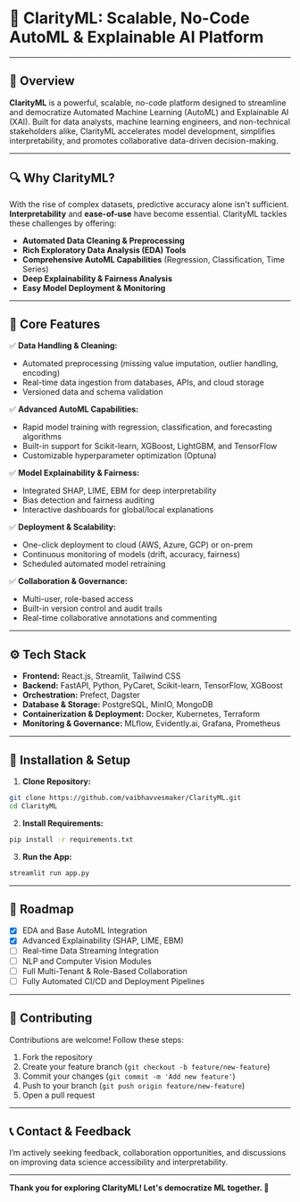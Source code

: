 # 🚀 ClarityML: Scalable, No-Code AutoML & Explainable AI Platform

--- 

## 📌 Overview

**ClarityML** is a powerful, scalable, no-code platform designed to streamline and democratize Automated Machine Learning (AutoML) and Explainable AI (XAI). Built for data analysts, machine learning engineers, and non-technical stakeholders alike, ClarityML accelerates model development, simplifies interpretability, and promotes collaborative data-driven decision-making.

---

## 🔍 Why ClarityML?

With the rise of complex datasets, predictive accuracy alone isn't sufficient. **Interpretability** and **ease-of-use** have become essential. ClarityML tackles these challenges by offering:

- **Automated Data Cleaning & Preprocessing**
- **Rich Exploratory Data Analysis (EDA) Tools**
- **Comprehensive AutoML Capabilities** (Regression, Classification, Time Series)
- **Deep Explainability & Fairness Analysis**
- **Easy Model Deployment & Monitoring**

---

## 🌟 Core Features

✅ **Data Handling & Cleaning:**
- Automated preprocessing (missing value imputation, outlier handling, encoding)
- Real-time data ingestion from databases, APIs, and cloud storage
- Versioned data and schema validation

✅ **Advanced AutoML Capabilities:**
- Rapid model training with regression, classification, and forecasting algorithms
- Built-in support for Scikit-learn, XGBoost, LightGBM, and TensorFlow
- Customizable hyperparameter optimization (Optuna)

✅ **Model Explainability & Fairness:**
- Integrated SHAP, LIME, EBM for deep interpretability
- Bias detection and fairness auditing
- Interactive dashboards for global/local explanations

✅ **Deployment & Scalability:**
- One-click deployment to cloud (AWS, Azure, GCP) or on-prem
- Continuous monitoring of models (drift, accuracy, fairness)
- Scheduled automated model retraining

✅ **Collaboration & Governance:**
- Multi-user, role-based access
- Built-in version control and audit trails
- Real-time collaborative annotations and commenting

---

## ⚙️ Tech Stack

- **Frontend:** React.js, Streamlit, Tailwind CSS
- **Backend:** FastAPI, Python, PyCaret, Scikit-learn, TensorFlow, XGBoost
- **Orchestration:** Prefect, Dagster
- **Database & Storage:** PostgreSQL, MinIO, MongoDB
- **Containerization & Deployment:** Docker, Kubernetes, Terraform
- **Monitoring & Governance:** MLflow, Evidently.ai, Grafana, Prometheus

---

## 🚧 Installation & Setup

1. **Clone Repository:**
```bash
git clone https://github.com/vaibhavvesmaker/ClarityML.git
cd ClarityML
```

2. **Install Requirements:**
```bash
pip install -r requirements.txt
```

3. **Run the App:**
```bash
streamlit run app.py
```

---

## 🎯 Roadmap

- [x] EDA and Base AutoML Integration
- [x] Advanced Explainability (SHAP, LIME, EBM)
- [ ] Real-time Data Streaming Integration
- [ ] NLP and Computer Vision Modules
- [ ] Full Multi-Tenant & Role-Based Collaboration
- [ ] Fully Automated CI/CD and Deployment Pipelines

---

## 🤝 Contributing

Contributions are welcome! Follow these steps:

1. Fork the repository
2. Create your feature branch (`git checkout -b feature/new-feature`)
3. Commit your changes (`git commit -m 'Add new feature'`)
4. Push to your branch (`git push origin feature/new-feature`)
5. Open a pull request

---

## 📞 Contact & Feedback

I’m actively seeking feedback, collaboration opportunities, and discussions on improving data science accessibility and interpretability.



---

**Thank you for exploring ClarityML! Let's democratize ML together. 🚀**

